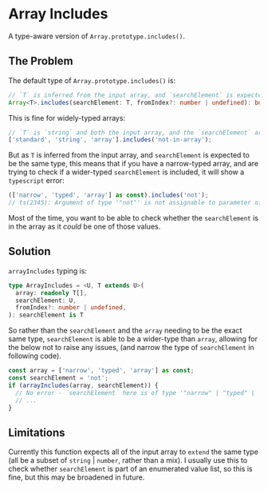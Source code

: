 # Array Includes

A type-aware version of `Array.prototype.includes()`.

## The Problem

The default type of `Array.prototype.includes()` is:

```ts
// `T` is inferred from the input array, and `searchElement` is expected to be the same type.
Array<T>.includes(searchElement: T, fromIndex?: number | undefined): boolean
```

This is fine for widely-typed arrays:

```ts
// `T` is `string` and both the input array, and the `searchElement` are of `string` type
['standard', 'string', 'array'].includes('not-in-array');
```

But as `T` is inferred from the input array, and `searchElement` is expected to be the same type, this means that if you have a narrow-typed array, and are trying to check if a wider-typed `searchElement` is included, it will show a `typescript` error:

```ts
(['narrow', 'typed', 'array'] as const).includes('not');
// ts(2345): Argument of type '"not"' is not assignable to parameter of type '"narrow" | "typed" | '"array"'
```

Most of the time, you want to be able to check whether the `searchElement` is in the array as it _could_ be one of those values.

## Solution

`arrayIncludes` typing is:

```ts
type ArrayIncludes = <U, T extends U>(
  array: readonly T[],
  searchElement: U,
  fromIndex?: number | undefined,
): searchElement is T
```

So rather than the `searchElement` and the `array` needing to be the exact same type, `searchElement` is able to be a wider-type than `array`, allowing for the below not to raise any issues, (and narrow the type of `searchElement` in following code).

```ts
const array = ['narrow', 'typed', 'array'] as const;
const searchElement = 'not';
if (arrayIncludes(array, searchElement)) {
  // No error - `searchElement` here is of type '"narrow" | "typed" | '"array"'
  // ...
}
```

## Limitations

Currently this function expects all of the input array to `extend` the same type (all be a subset of `string` | `number`, rather than a mix). I usually use this to check whether `searchElement` is part of an enumerated value list, so this is fine, but this may be broadened in future.
